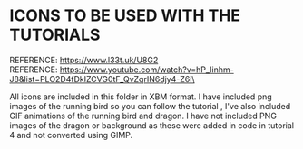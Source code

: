 # ICONS TO BE USED WITH THE TUTORIALS

REFERENCE: https://www.l33t.uk/U8G2 \
REFERENCE: https://www.youtube.com/watch?v=hP_Iinhm-J8&list=PLO2D4fDkIZCVG0tF_QvZqrIN6djy4-Z6i\

All icons are included in this folder in XBM format. I have included png images of the running bird
so you can follow the tutorial , I've also included GIF animations of the running bird and dragon. I have not included
PNG images of the dragon or background as these were added in code in tutorial 4 and not converted using GIMP.
